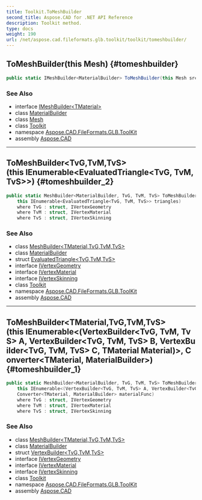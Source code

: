 ```yaml
---
title: Toolkit.ToMeshBuilder
second_title: Aspose.CAD for .NET API Reference
description: Toolkit method. 
type: docs
weight: 190
url: /net/aspose.cad.fileformats.glb.toolkit/toolkit/tomeshbuilder/
---
```

## ToMeshBuilder(this Mesh) {#tomeshbuilder}

```csharp
public static IMeshBuilder<MaterialBuilder> ToMeshBuilder(this Mesh srcMesh)
```

### See Also

* interface [IMeshBuilder&lt;TMaterial&gt;](../../../aspose.cad.fileformats.glb.geometry/imeshbuilder-1/)
* class [MaterialBuilder](../../../aspose.cad.fileformats.glb.materials/materialbuilder/)
* class [Mesh](../../../aspose.cad.fileformats.glb/mesh/)
* class [Toolkit](../)
* namespace [Aspose.CAD.FileFormats.GLB.ToolKit](../../toolkit/)
* assembly [Aspose.CAD](../../../)

---

## ToMeshBuilder&lt;TvG,TvM,TvS&gt;(this IEnumerable&lt;EvaluatedTriangle&lt;TvG, TvM, TvS&gt;&gt;) {#tomeshbuilder_2}

```csharp
public static MeshBuilder<MaterialBuilder, TvG, TvM, TvS> ToMeshBuilder<TvG, TvM, TvS>(
    this IEnumerable<EvaluatedTriangle<TvG, TvM, TvS>> triangles)
    where TvG : struct, IVertexGeometry
    where TvM : struct, IVertexMaterial
    where TvS : struct, IVertexSkinning
```

### See Also

* class [MeshBuilder&lt;TMaterial,TvG,TvM,TvS&gt;](../../../aspose.cad.fileformats.glb.geometry/meshbuilder-4/)
* class [MaterialBuilder](../../../aspose.cad.fileformats.glb.materials/materialbuilder/)
* struct [EvaluatedTriangle&lt;TvG,TvM,TvS&gt;](../../evaluatedtriangle-3/)
* interface [IVertexGeometry](../../../aspose.cad.fileformats.glb.geometry.vertextypes/ivertexgeometry/)
* interface [IVertexMaterial](../../../aspose.cad.fileformats.glb.geometry.vertextypes/ivertexmaterial/)
* interface [IVertexSkinning](../../../aspose.cad.fileformats.glb.geometry.vertextypes/ivertexskinning/)
* class [Toolkit](../)
* namespace [Aspose.CAD.FileFormats.GLB.ToolKit](../../toolkit/)
* assembly [Aspose.CAD](../../../)

---

## ToMeshBuilder&lt;TMaterial,TvG,TvM,TvS&gt;(this IEnumerable&lt;(VertexBuilder&lt;TvG, TvM, TvS&gt; A, VertexBuilder&lt;TvG, TvM, TvS&gt; B, VertexBuilder&lt;TvG, TvM, TvS&gt; C, TMaterial Material)&gt;, Converter&lt;TMaterial, MaterialBuilder&gt;) {#tomeshbuilder_1}

```csharp
public static MeshBuilder<MaterialBuilder, TvG, TvM, TvS> ToMeshBuilder<TMaterial, TvG, TvM, TvS>(
    this IEnumerable<(VertexBuilder<TvG, TvM, TvS> A, VertexBuilder<TvG, TvM, TvS> B, VertexBuilder<TvG, TvM, TvS> C, TMaterial Material)> triangles, 
    Converter<TMaterial, MaterialBuilder> materialFunc)
    where TvG : struct, IVertexGeometry
    where TvM : struct, IVertexMaterial
    where TvS : struct, IVertexSkinning
```

### See Also

* class [MeshBuilder&lt;TMaterial,TvG,TvM,TvS&gt;](../../../aspose.cad.fileformats.glb.geometry/meshbuilder-4/)
* class [MaterialBuilder](../../../aspose.cad.fileformats.glb.materials/materialbuilder/)
* struct [VertexBuilder&lt;TvG,TvM,TvS&gt;](../../../aspose.cad.fileformats.glb.geometry/vertexbuilder-3/)
* interface [IVertexGeometry](../../../aspose.cad.fileformats.glb.geometry.vertextypes/ivertexgeometry/)
* interface [IVertexMaterial](../../../aspose.cad.fileformats.glb.geometry.vertextypes/ivertexmaterial/)
* interface [IVertexSkinning](../../../aspose.cad.fileformats.glb.geometry.vertextypes/ivertexskinning/)
* class [Toolkit](../)
* namespace [Aspose.CAD.FileFormats.GLB.ToolKit](../../toolkit/)
* assembly [Aspose.CAD](../../../)


